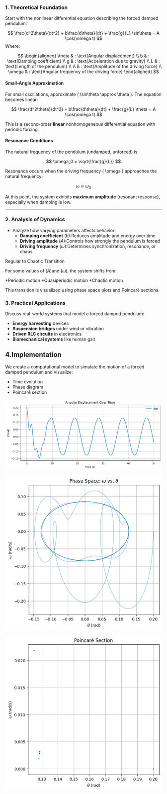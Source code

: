 ### 1. Theoretical Foundation

Start with the nonlinear differential equation describing the forced damped pendulum:

$$
\frac{d^2\theta}{dt^2} + b\frac{d\theta}{dt} + \frac{g}{L} \sin\theta = A \cos(\omega t)
$$
Where:

$$
\begin{aligned}
\theta & : \text{Angular displacement} \\
b & : \text{Damping coefficient} \\
g & : \text{Acceleration due to gravity} \\
L & : \text{Length of the pendulum} \\
A & : \text{Amplitude of the driving force} \\
\omega & : \text{Angular frequency of the driving force}
\end{aligned}
$$


#### Small-Angle Approximation

For small oscillations, approximate \( \sin\theta \approx \theta \). The equation becomes linear:

$$
\frac{d^2\theta}{dt^2} + b\frac{d\theta}{dt} + \frac{g}{L} \theta = A \cos(\omega t)
$$

This is a second-order **linear** nonhomogeneous differential equation with periodic forcing.

#### Resonance Conditions

The natural frequency of the pendulum (undamped, unforced) is:

$$
\omega_0 = \sqrt{\frac{g}{L}}
$$

Resonance occurs when the driving frequency \( \omega \) approaches the natural frequency:

$$
\omega \approx \omega_0
$$

At this point, the system exhibits **maximum amplitude** (resonant response), especially when damping is low.

---

### 2. Analysis of Dynamics

- Analyze how varying parameters affects behavior:
  - **Damping coefficient** $( b )$:Reduces amplitude and energy over time
  - **Driving amplitude** $( A )$:Controls how strongly the pendulum is forced
  - **Driving frequency** $( \omega )$:Determines synchronization, resonance, or chaos
  
  
 Regular to Chaotic Transition

 For some values of $( A )$and $( \omega )$, the system shifts from:

*Periodic motion
*Quasiperiodic motion
*Chaotic motion

This transition is visualized using phase space plots and Poincaré sections.

### 3. Practical Applications

Discuss real-world systems that model a forced damped pendulum:

- **Energy harvesting** devices
- **Suspension bridges** under wind or vibration
- **Driven RLC circuits** in electronics
- **Biomechanical systems** like human gait

## 4.Implementation

We create a computational model to simulate the motion of a forced damped pendulum and visualize:

- Time evolution
- Phase diagram
- Poincaré section

![alt text](image-1.png)

![alt text](image-2.png)

![alt text](image-3.png)